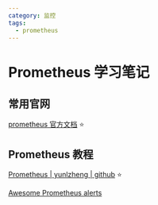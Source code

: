 ```yaml
---
category: 监控
tags:
  - prometheus
---
```


# Prometheus 学习笔记

## 常用官网

[prometheus 官方文档](https://prometheus.io/docs/introduction/overview/) :star:



## Prometheus 教程

[Prometheus | yunlzheng | github](https://yunlzheng.gitbook.io/prometheus-book/) :star:

[Awesome Prometheus alerts](https://awesome-prometheus-alerts.grep.to/)



